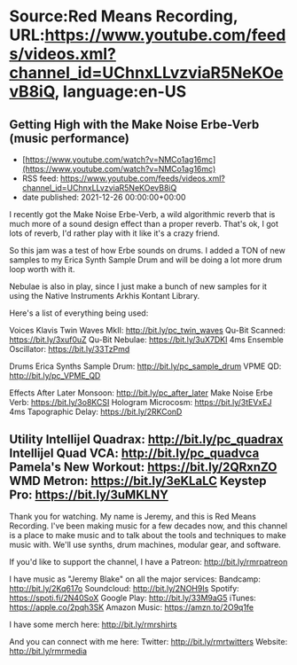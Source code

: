 # Source:Red Means Recording, URL:https://www.youtube.com/feeds/videos.xml?channel_id=UChnxLLvzviaR5NeKOevB8iQ, language:en-US

## Getting High with the Make Noise Erbe-Verb (music performance)
 - [https://www.youtube.com/watch?v=NMCo1ag16mc](https://www.youtube.com/watch?v=NMCo1ag16mc)
 - RSS feed: https://www.youtube.com/feeds/videos.xml?channel_id=UChnxLLvzviaR5NeKOevB8iQ
 - date published: 2021-12-26 00:00:00+00:00

I recently got the Make Noise Erbe-Verb, a wild algorithmic reverb that is much more of a sound design effect than a proper reverb. That's ok, I got lots of reverb, I'd rather play with it like it's a crazy friend.

So this jam was a test of how Erbe sounds on drums. I added a TON of new samples to my Erica Synth Sample Drum and will be doing a lot more drum loop worth with it.

Nebulae is also in play, since I just make a bunch of new samples for it using the Native Instruments Arkhis Kontant Library.

Here's a list of everything being used: 

Voices
Klavis Twin Waves MkII: http://bit.ly/pc_twin_waves
Qu-Bit Scanned: https://bit.ly/3xuf0uZ
Qu-Bit Nebulae: https://bit.ly/3uX7DKI
4ms Ensemble Oscillator:  https://bit.ly/33TzPmd

Drums
Erica Synths Sample Drum: http://bit.ly/pc_sample_drum
VPME QD: http://bit.ly/pc_VPME_QD

Effects
After Later Monsoon:  http://bit.ly/pc_after_later
Make Noise Erbe Verb: https://bit.ly/3o8KCSI
Hologram Microcosm: https://bit.ly/3tEVxEJ
4ms Tapographic Delay: https://bit.ly/2RKConD


Utility
Intellijel Quadrax: http://bit.ly/pc_quadrax
Intellijel Quad VCA: http://bit.ly/pc_quadvca
Pamela's New Workout: https://bit.ly/2QRxnZO
WMD Metron: https://bit.ly/3eKLaLC
Keystep Pro:  https://bit.ly/3uMKLNY
------------------------------------
Thank you for watching. My name is Jeremy, and this is Red Means Recording. I've been making music for a few decades now, and this channel is a place to make music and to talk about the tools and techniques to make music with. We'll use synths, drum machines, modular gear, and software. 

If you'd like to support the channel, I have a Patreon:  http://bit.ly/rmrpatreon

I have music as "Jeremy Blake" on all the major services: 
Bandcamp: http://bit.ly/2Kq617o
Soundcloud: http://bit.ly/2NOH9Is
Spotify: https://spoti.fi/2N40SoX
Google Play: http://bit.ly/33M9aG5
iTunes: https://apple.co/2pqh3SK
Amazon Music: https://amzn.to/2O9q1fe

I have some merch here: http://bit.ly/rmrshirts

And you can connect with me here: 
Twitter: http://bit.ly/rmrtwitters
Website: http://bit.ly/rmrmedia

